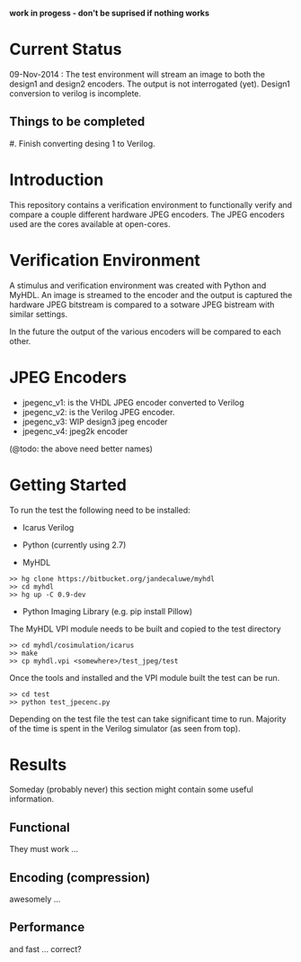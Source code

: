 
**work in progess - don't be suprised if nothing works**

Current Status
==============

   09-Nov-2014 : The test environment will stream an image to both
     the design1 and design2 encoders.  The output is not interrogated
     (yet).  Design1 conversion to verilog is incomplete.

Things to be completed
----------------------

   #. Finish converting desing 1 to Verilog.

Introduction
============
This repository contains a verification environment to functionally
verify and compare a couple different hardware JPEG encoders.  The 
JPEG encoders used are the cores available at open-cores.

Verification Environment
========================
A stimulus and verification environment was created with Python and
MyHDL.  An image is streamed to the encoder and the output is captured
the hardware JPEG bitstream is compared to a sotware JPEG bistream with
similar settings.

In the future the output of the various encoders will be compared to 
each other.

JPEG Encoders
=============
  - jpegenc_v1: is the VHDL JPEG encoder converted to Verilog
  - jpegenc_v2: is the Verilog JPEG encoder.
  - jpegenc_v3: WIP design3 jpeg encoder
  - jpegenc_v4: <future> jpeg2k encoder

(@todo: the above need better names)


Getting Started
===============
To run the test the following need to be installed:

  * Icarus Verilog
  
  * Python (currently using 2.7)
  
  * MyHDL
  ```
  >> hg clone https://bitbucket.org/jandecaluwe/myhdl
  >> cd myhdl
  >> hg up -C 0.9-dev
  ```
  
  * Python Imaging Library (e.g. pip install Pillow)

The MyHDL VPI module needs to be built and copied to the  test 
directory

```
>> cd myhdl/cosimulation/icarus
>> make 
>> cp myhdl.vpi <somewhere>/test_jpeg/test
```  

Once the tools and installed and the VPI module built the test can
be run.

```
>> cd test
>> python test_jpecenc.py
```

Depending on the test file the test can take significant time to run.
Majority of the time is spent in the Verilog simulator (as seen from
top).  


Results
=======
Someday (probably never) this section might contain some useful information.


Functional
----------
They must work ...


Encoding (compression)
----------------------
awesomely ...


Performance
-----------
and fast ... correct?


